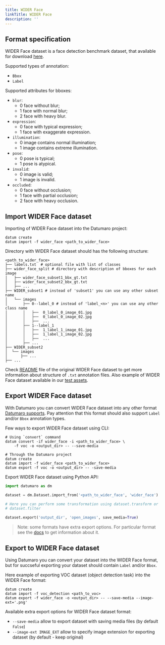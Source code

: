 ```yaml
---
title: WIDER Face
linkTitle: WIDER Face
description: ''
---
```


## Format specification

WIDER Face dataset is a face detection benchmark dataset,
that available for download [here](http://shuoyang1213.me/WIDERFACE/#Download).

Supported types of annotation:
- `Bbox`
- `Label`

Supported attributes for bboxes:
- `blur`:
  - 0 face without blur;
  - 1 face with normal blur;
  - 2 face with heavy blur.
- `expression`:
  - 0 face with typical expression;
  - 1 face with exaggerate expression.
- `illumination`:
  - 0 image contains normal illumination;
  - 1 image contains extreme illumination.
- `pose`:
  - 0 pose is typical;
  - 1 pose is atypical.
- `invalid`:
  - 0 image is valid;
  - 1 image is invalid.
- `occluded`:
  - 0 face without occlusion;
  - 1 face with partial occlusion;
  - 2 face with heavy occlusion.

## Import WIDER Face dataset

Importing of WIDER Face dataset into the Datumaro project:
```
datum create
datum import -f wider_face <path_to_wider_face>
```

Directory with WIDER Face dataset should has the following structure:
```
<path_to_wider_face>
├── labels.txt  # optional file with list of classes
├── wider_face_split # directory with description of bboxes for each image
│   ├── wider_face_subset1_bbx_gt.txt
│   ├── wider_face_subset2_bbx_gt.txt
│   ├── ...
├── WIDER_subset1 # instead of 'subset1' you can use any other subset name
│   └── images
│       ├── 0--label_0 # instead of 'label_<n>' you can use any other class name
│       │   ├──  0_label_0_image_01.jpg
│       │   ├──  0_label_0_image_02.jpg
│       │   ├──  ...
│       ├── 1--label_1
│       │   ├──  1_label_1_image_01.jpg
│       │   ├──  1_label_1_image_02.jpg
│       │   ├──  ...
│       ├── ...
├── WIDER_subset2
│  └── images
│      ├── ...
├── ...
```
Check [README](http://shuoyang1213.me/WIDERFACE/support/bbx_annotation/wider_face_split.zip)
file of the original WIDER Face dataset to get more information
about structure of `.txt` annotation files.
Also example of WIDER Face dataset available in our
[test assets](https://github.com/openvinotoolkit/datumaro/tree/develop/tests/assets/widerface_dataset).

## Export WIDER Face dataset

With Datumaro you can convert WIDER Face dataset into any other
format [Datumaro supports](/docs/user-manual/supported_formats/).
Pay attention that this format should also support `Label` and/or `Bbox`
annotation types.

Few ways to export WIDER Face dataset using CLI:
```
# Using `convert` command
datum convert -if wider_face -i <path_to_wider_face> \
    -f voc -o <output_dir> -- --save-media

# Through the Datumaro project
datum create
datum import -f wider_face <path_to_wider_face>
datum export -f voc -o <output_dir> -- -save-media
```

Export WIDER Face dataset using Python API:
```python
import datumaro as dm

dataset = dm.Dataset.import_from('<path_to_wider_face', 'wider_face')

# Here you can perform some transformation using dataset.transform or
# dataset.filter

dataset.export('output_dir', 'open_images', save_media=True)
```

> Note: some formats have extra export options. For particular format see the
> [docs](/docs/formats/) to get information about it.

## Export to WIDER Face dataset

Using Datumaro you can convert your dataset into the WIDER Face format,
but for succseful exporting your dataset should contain `Label` and/or `Bbox`.

Here example of exporting VOC dataset (object detection task)
into the WIDER Face format:

```
datum create
datum import -f voc_detection <path_to_voc>
datum export -f wider_face -o <output_dir> -- --save-media --image-ext='.png'
```

Available extra export options for WIDER Face dataset format:
- `--save-media` allow to export dataset with saving media files
  (by default `False`)
- `--image-ext IMAGE_EXT` allow to specify image extension
  for exporting dataset (by default - keep original)

